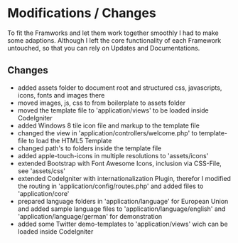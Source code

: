 Modifications / Changes
=============================

To fit the Framworks and let them work together smoothly I had to make some adaptions.
Although I left the core functionality of each Framework untouched, so that you can rely
on Updates and Documentations.

## Changes

* added assets folder to document root and structured css, javascripts, icons, fonts and images there
* moved images, js, css to from boilerplate to assets folder
* moved the template file to 'application/views' to be loaded inside CodeIgniter
* added Windows 8 tile icon file and markup to the template file
* changed the view in 'application/controllers/welcome.php' to template-file to load the HTML5 Template
* changed path's to folders inside the template file
* added apple-touch-icons in multiple resolutions to 'assets/icons'
* extended Bootstrap with Font Awesome Icons, inclusion via CSS-File, see 'assets/css'
* extended CodeIgniter with internationalization Plugin, therefor I modified the 
  routing in 'application/config/routes.php' and added files to 'application/core'
* prepared language folders in 'application/language' for European Union and added sample language
  files to 'application/language/english' and 'application/language/german' for demonstration
* added some Twitter demo-templates to 'application/views' wich can be loaded inside CodeIgniter
